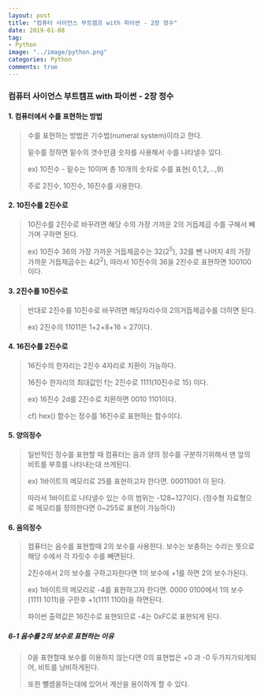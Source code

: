 ```yaml
---
layout: post
title: "컴퓨터 사이언스 부트캠프 with 파이썬 - 2장 정수"
date: 2019-01-08
tag:
- Python
image: "../image/python.png"
categories: Python
comments: true
---
```




### 컴퓨터 사이언스 부트캠프 with 파이썬 - 2장 정수



#### 1. 컴퓨터에서 수를 표현하는 방법

> 수를 표현하는 방법은 기수법(numeral system)이라고 한다.
>
> 밑수를 정하면 밑수의 갯수만큼 숫자를 사용해서 수를 나타낼수 있다.
>
> ex) 10진수 - 밑수는 10이며 총 10개의 숫자로 수를 표현( 0,1,2,...,9)
>
> 주로 2진수, 10진수, 16진수를 사용한다.

#### 2. 10진수를 2진수로

> 10진수를 2진수로 바꾸려면 해당 수의 가장 가까운 2의 거듭제곱 수를 구해서 빼가며 구하면 된다.
>
> ex) 10진수 36의 가장 가까운 거듭제곱수는 32(2<sup>5</sup>), 32를 뺀 나머지 4의 가장 가까운 거듭제곱수는 4(2<sup>2</sup>), 따라서 10진수의 36을 2진수로 표현하면 100100 이다.

#### 3. 2진수를 10진수로

>반대로 2진수를 10진수로 바꾸려면 해당자리수의 2의거듭제곱수를 더하면 된다.
>
>ex) 2진수의 11011은 1+2+8+16 = 27이다.

#### 4. 16진수를 2진수로

> 16진수의 한자리는 2진수 4자리로 치환이 가능하다.
>
> 16진수 한자리의 최대값인 f는 2진수로 1111(10진수로 15) 이다.
>
> ex) 16진수 2d를 2진수로 치환하면 0010 1101이다.
>
> cf) hex() 함수는 정수를 16진수로 표현하는 함수이다.

#### 5. 양의정수

> 일반적인 정수를 표현할 때 컴퓨터는 음과 양의 정수를 구분하기위해서 맨 앞의 비트를 부호를 나타내는대 쓰게된다.
>
> ex) 1바이트의 메모리로 25를 표현하고자 한다면. 00011001 이 된다.
>
> 따라서 1바이트로 나타낼수 있는 수의 범위는 -128~127이다. (정수형 자료형으로 메모리를 정의한다면 0~255로 표현이 가능하다)

#### 6. 음의정수

> 컴퓨터는 음수를 표현할때 2의 보수를 사용한다. 보수는 보충하는 수라는 뜻으로 해당 수에서 각 자릿수 수를 빼면된다.
>
> 2진수에서 2의 보수를 구하고자한다면 1의 보수에 +1를 하면 2의 보수가된다.
>
> ex) 1바이트의 메모리로 -4를 표현하고자 한다면. 0000 0100에서 1의 보수(1111 1011)을 구한후 +1(1111 1100)을 하면된다.
>
> 파이썬 출력값은 16진수로 표현되므로 -4는 0xFC로 표현되게 된다.



##### 6-1 음수를 2의 보수로 표현하는 이유

>  0을 표현할때 보수를 이용하지 않는다면 0의 표현법은 +0 과 -0 두가지가되게되어, 비트를 낭비하게된다.
>
> 또한 뺄셈을하는대에 있어서 계산을 용이하게 할 수 있다.